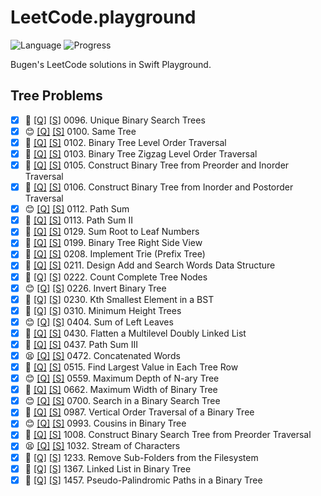 # LeetCode.playground
![Language](https://img.shields.io/badge/Language-Swift%205.3-orange.svg)
![Progress](https://img.shields.io/badge/Count-31-orange.svg)

Bugen's LeetCode solutions in Swift Playground.
## Tree Problems
- [X] 🤨 [[Q]](https://leetcode.com/problems/unique-binary-search-trees/) [[S]](.././LeetCode.playground/Pages/96.%20Unique%20Binary%20Search%20Trees.xcplaygroundpage/Contents.swift) 0096. Unique Binary Search Trees 
- [X] 😊 [[Q]](https://leetcode.com/problems/same-tree/) [[S]](.././LeetCode.playground/Pages/100.%20Same%20Tree.xcplaygroundpage/Contents.swift) 0100. Same Tree 
- [X] 🤨 [[Q]](https://leetcode.com/problems/binary-tree-level-order-traversal/) [[S]](.././LeetCode.playground/Pages/102.%20Binary%20Tree%20Level%20Order%20Traversal.xcplaygroundpage/Contents.swift) 0102. Binary Tree Level Order Traversal 
- [X] 🤨 [[Q]](https://leetcode.com/problems/binary-tree-zigzag-level-order-traversal/) [[S]](.././LeetCode.playground/Pages/103.%20Binary%20Tree%20Zigzag%20Level%20Order%20Traversal.xcplaygroundpage/Contents.swift) 0103. Binary Tree Zigzag Level Order Traversal 
- [X] 🤨 [[Q]](https://leetcode.com/problems/construct-binary-tree-from-preorder-and-inorder-traversal/) [[S]](.././LeetCode.playground/Pages/105.%20Construct%20Binary%20Tree%20from%20Preorder%20and%20Inorder%20Traversal.xcplaygroundpage/Contents.swift) 0105. Construct Binary Tree from Preorder and Inorder Traversal 
- [X] 🤨 [[Q]](https://leetcode.com/problems/construct-binary-tree-from-inorder-and-postorder-traversal/) [[S]](.././LeetCode.playground/Pages/106.%20Construct%20Binary%20Tree%20from%20Inorder%20and%20Postorder%20Traversal.xcplaygroundpage/Contents.swift) 0106. Construct Binary Tree from Inorder and Postorder Traversal 
- [X] 😊 [[Q]](https://leetcode.com/problems/path-sum/) [[S]](.././LeetCode.playground/Pages/112.%20Path%20Sum.xcplaygroundpage/Contents.swift) 0112. Path Sum 
- [X] 🤨 [[Q]](https://leetcode.com/problems/path-sum-ii/) [[S]](.././LeetCode.playground/Pages/113.%20Path%20Sum%20II.xcplaygroundpage/Contents.swift) 0113. Path Sum II 
- [X] 🤨 [[Q]](https://leetcode.com/problems/sum-root-to-leaf-numbers/) [[S]](.././LeetCode.playground/Pages/129.%20Sum%20Root%20to%20Leaf%20Numbers.xcplaygroundpage/Contents.swift) 0129. Sum Root to Leaf Numbers 
- [X] 🤨 [[Q]](https://leetcode.com/problems/binary-tree-right-side-view/) [[S]](.././LeetCode.playground/Pages/199-Binary%20Tree%20Right%20Side%20View.xcplaygroundpage/Contents.swift) 0199. Binary Tree Right Side View 
- [X] 🤨 [[Q]](https://leetcode.com/problems/implement-trie-prefix-tree/) [[S]](.././LeetCode.playground/Pages/208-Implement%20Trie%20(Prefix%20Tree).xcplaygroundpage/Contents.swift) 0208. Implement Trie (Prefix Tree) 
- [X] 🤨 [[Q]](https://leetcode.com/problems/design-add-and-search-words-data-structure/) [[S]](.././LeetCode.playground/Pages/211.%20Add%20and%20Search%20Word%20-%20Data%20structure%20design.xcplaygroundpage/Contents.swift) 0211. Design Add and Search Words Data Structure 
- [X] 🤨 [[Q]](https://leetcode.com/problems/count-complete-tree-nodes/) [[S]](.././LeetCode.playground/Pages/222.%20Count%20Complete%20Tree%20Nodes.xcplaygroundpage/Contents.swift) 0222. Count Complete Tree Nodes 
- [X] 😊 [[Q]](https://leetcode.com/problems/invert-binary-tree/) [[S]](.././LeetCode.playground/Pages/226-Invert%20Binary%20Tree.xcplaygroundpage/Contents.swift) 0226. Invert Binary Tree 
- [X] 🤨 [[Q]](https://leetcode.com/problems/kth-smallest-element-in-a-bst/) [[S]](.././LeetCode.playground/Pages/230-Kth%20Smallest%20Element%20in%20a%20BST.xcplaygroundpage/Contents.swift) 0230. Kth Smallest Element in a BST 
- [X] 🤨 [[Q]](https://leetcode.com/problems/minimum-height-trees/) [[S]](.././LeetCode.playground/Pages/310-Minimum%20Height%20Trees.xcplaygroundpage/Contents.swift) 0310. Minimum Height Trees 
- [X] 😊 [[Q]](https://leetcode.com/problems/sum-of-left-leaves/) [[S]](.././LeetCode.playground/Pages/404.%20Sum%20of%20Left%20Leaves.xcplaygroundpage/Contents.swift) 0404. Sum of Left Leaves 
- [X] 🤨 [[Q]](https://leetcode.com/problems/flatten-a-multilevel-doubly-linked-list/) [[S]](.././LeetCode.playground/Pages/430.%20Flatten%20a%20Multilevel%20Doubly%20Linked%20List.xcplaygroundpage/Contents.swift) 0430. Flatten a Multilevel Doubly Linked List 
- [X] 🤨 [[Q]](https://leetcode.com/problems/path-sum-iii/) [[S]](.././LeetCode.playground/Pages/437.%20Path%20Sum%20III.xcplaygroundpage/Contents.swift) 0437. Path Sum III 
- [X] 😫 [[Q]](https://leetcode.com/problems/concatenated-words/) [[S]](.././LeetCode.playground/Pages/472-Concatenated%20Words.xcplaygroundpage/Contents.swift) 0472. Concatenated Words 
- [X] 🤨 [[Q]](https://leetcode.com/problems/find-largest-value-in-each-tree-row/) [[S]](.././LeetCode.playground/Pages/515-Find%20Largest%20Value%20in%20Each%20Tree%20Row.xcplaygroundpage/Contents.swift) 0515. Find Largest Value in Each Tree Row 
- [X] 😊 [[Q]](https://leetcode.com/problems/maximum-depth-of-n-ary-tree/) [[S]](.././LeetCode.playground/Pages/559-Maximum%20Depth%20of%20N-ary%20Tree.xcplaygroundpage/Contents.swift) 0559. Maximum Depth of N-ary Tree 
- [X] 🤨 [[Q]](https://leetcode.com/problems/maximum-width-of-binary-tree/) [[S]](.././LeetCode.playground/Pages/662.%20Maximum%20Width%20of%20Binary%20Tree.xcplaygroundpage/Contents.swift) 0662. Maximum Width of Binary Tree 
- [X] 😊 [[Q]](https://leetcode.com/problems/search-in-a-binary-search-tree/) [[S]](.././LeetCode.playground/Pages/700.%20Search%20in%20a%20Binary%20Search%20Tree.xcplaygroundpage/Contents.swift) 0700. Search in a Binary Search Tree 
- [X] 🤬 [[Q]](https://leetcode.com/problems/vertical-order-traversal-of-a-binary-tree/) [[S]](.././LeetCode.playground/Pages/987.%20Vertical%20Order%20Traversal%20of%20a%20Binary%20Tree.xcplaygroundpage/Contents.swift) 0987. Vertical Order Traversal of a Binary Tree 
- [X] 😊 [[Q]](https://leetcode.com/problems/cousins-in-binary-tree/) [[S]](.././LeetCode.playground/Pages/993-Cousins%20in%20Binary%20Tree.xcplaygroundpage/Contents.swift) 0993. Cousins in Binary Tree 
- [X] 🤨 [[Q]](https://leetcode.com/problems/construct-binary-search-tree-from-preorder-traversal/) [[S]](.././LeetCode.playground/Pages/1008-Construct%20Binary%20Search%20Tree%20from%20Preorder%20Traversal.xcplaygroundpage/Contents.swift) 1008. Construct Binary Search Tree from Preorder Traversal 
- [X] 😫 [[Q]](https://leetcode.com/problems/stream-of-characters/) [[S]](.././LeetCode.playground/Pages/1032.%20Stream%20of%20Characters.xcplaygroundpage/Contents.swift) 1032. Stream of Characters 
- [X] 🤨 [[Q]](https://leetcode.com/problems/remove-sub-folders-from-the-filesystem/) [[S]](.././LeetCode.playground/Pages/1233.%20Remove%20Sub-Folders%20from%20the%20Filesystem.xcplaygroundpage/Contents.swift) 1233. Remove Sub-Folders from the Filesystem 
- [X] 🤨 [[Q]](https://leetcode.com/problems/linked-list-in-binary-tree/) [[S]](.././LeetCode.playground/Pages/1367.%20Linked%20List%20in%20Binary%20Tree.xcplaygroundpage/Contents.swift) 1367. Linked List in Binary Tree 
- [X] 🤨 [[Q]](https://leetcode.com/problems/pseudo-palindromic-paths-in-a-binary-tree/) [[S]](.././LeetCode.playground/Pages/1457.%20Pseudo-Palindromic%20Paths%20in%20a%20Binary%20Tree.xcplaygroundpage/Contents.swift) 1457. Pseudo-Palindromic Paths in a Binary Tree 
